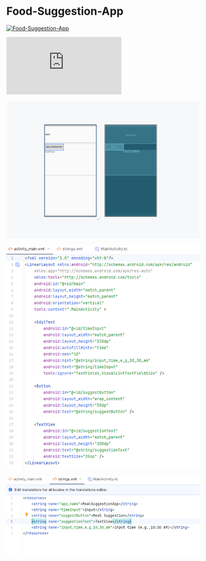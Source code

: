 # Food-Suggestion-App

[![Food-Suggestion-App](https://img.youtube.com/vi/XcxDG0B71V0/0.jpg)](www.youtube.com/watch?v=XcxDG0B71V0)

[![Food-Suggestion-App](https://github.com/ST10490156/Food-Suggestion-App/edit/main/README.md)](www.github.com/ST10490156/Food-Suggestion-App/edit/main/README.md)

![image alt](https://github.com/ST10490156/Food-Suggestion-App/blob/a24b4e915eb44a5ac80b814e22082aed908636ab/Screenshot%202025-03-28%20161413.png)

![image alt](https://github.com/ST10490156/Food-Suggestion-App/blob/9ad86b7e03ecce79e3a4aa0de9cb6146ac34881a/ScreenshOT%20TWO.png)

![image alt](https://github.com/ST10490156/Food-Suggestion-App/blob/78d10e803927c4321febee415dd1929b73b93922/Screenshot%203.png)

